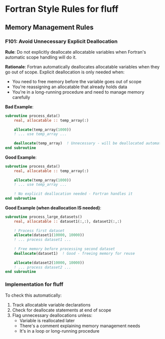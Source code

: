 # Fortran Style Rules for fluff

## Memory Management Rules

### F101: Avoid Unnecessary Explicit Deallocation
**Rule**: Do not explicitly deallocate allocatable variables when Fortran's automatic scope handling will do it.

**Rationale**: Fortran automatically deallocates allocatable variables when they go out of scope. Explicit deallocation is only needed when:
- You need to free memory before the variable goes out of scope
- You're reassigning an allocatable that already holds data
- You're in a long-running procedure and need to manage memory carefully

**Bad Example**:
```fortran
subroutine process_data()
    real, allocatable :: temp_array(:)
    
    allocate(temp_array(1000))
    ! ... use temp_array ...
    
    deallocate(temp_array)  ! Unnecessary - will be deallocated automatically
end subroutine
```

**Good Example**:
```fortran
subroutine process_data()
    real, allocatable :: temp_array(:)
    
    allocate(temp_array(1000))
    ! ... use temp_array ...
    
    ! No explicit deallocation needed - Fortran handles it
end subroutine
```

**Good Example (when deallocation IS needed)**:
```fortran
subroutine process_large_datasets()
    real, allocatable :: dataset1(:,:), dataset2(:,:)
    
    ! Process first dataset
    allocate(dataset1(10000, 10000))
    ! ... process dataset1 ...
    
    ! Free memory before processing second dataset
    deallocate(dataset1)  ! Good - freeing memory for reuse
    
    allocate(dataset2(10000, 10000))
    ! ... process dataset2 ...
end subroutine
```

### Implementation for fluff

To check this automatically:
1. Track allocatable variable declarations
2. Check for deallocate statements at end of scope
3. Flag unnecessary deallocations unless:
   - Variable is reallocated later
   - There's a comment explaining memory management needs
   - It's in a loop or long-running procedure